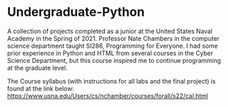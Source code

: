 # Undergraduate-Python

A collection of projects completed as a junior at the United States
Naval Academy in the Spring of 2021. Professor Nate Chambers
in the computer science department taught 
SI286, Programming for Everyone. I had some prior experience in Python and HTML from several courses in the Cyber Science Department, but this course inspired me to continue programming at the graduate level.

The Course syllabus (with instructions for all labs and the final project) is found at the link below:
https://www.usna.edu/Users/cs/nchamber/courses/forall/s22/cal.html
